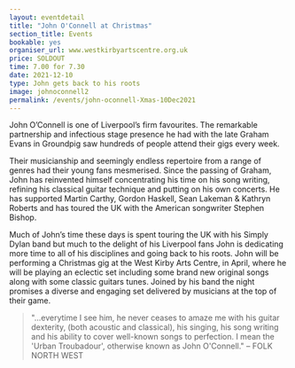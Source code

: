 ```yaml
---
layout: eventdetail
title: "John O'Connell at Christmas"
section_title: Events
bookable: yes
organiser_url: www.westkirbyartscentre.org.uk
price: SOLDOUT
time: 7.00 for 7.30
date: 2021-12-10
type: John gets back to his roots
image: johnoconnell2
permalink: /events/john-oconnell-Xmas-10Dec2021
---
```


John O’Connell is one of Liverpool’s firm favourites. The remarkable partnership and infectious stage presence he had with the late Graham Evans in Groundpig saw hundreds of people attend their gigs every week.

Their musicianship and seemingly endless repertoire from a range of genres had their young fans mesmerised. Since the passing of Graham, John has reinvented himself concentrating his time on his song writing, refining his classical guitar technique and putting on his own concerts. He has supported Martin Carthy, Gordon Haskell,  Sean Lakeman & Kathryn Roberts and has toured the UK with the American songwriter Stephen Bishop.

Much of John’s time these days is spent touring the UK with his Simply Dylan band but much to the delight of his Liverpool fans John is dedicating more time to all of his disciplines and going back to his roots. John will be performing a Christmas gig at the West Kirby Arts Centre, in April, where he will be playing an eclectic set including some brand new original songs along with some classic guitars tunes. Joined by his band the night promises a diverse and engaging set delivered by musicians at the top of their game.

> "...everytime I see him, he never ceases to amaze me with his guitar dexterity, (both acoustic and classical), his singing, his song writing and his ability to cover well-known songs to perfection. I mean the 'Urban Troubadour', otherwise known as John O'Connell." – FOLK NORTH WEST
